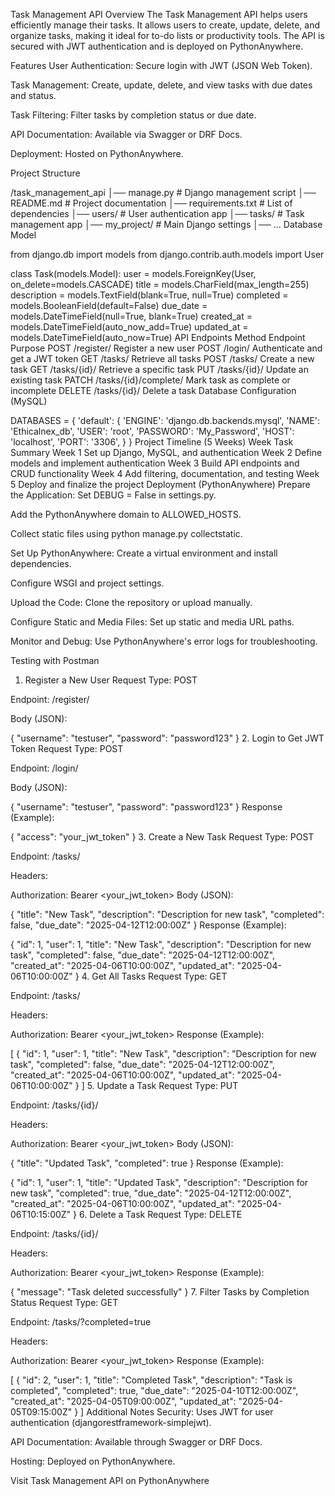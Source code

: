 Task Management API
Overview
The Task Management API helps users efficiently manage their tasks. It allows users to create, update, delete, and organize tasks, making it ideal for to-do lists or productivity tools. The API is secured with JWT authentication and is deployed on PythonAnywhere.

Features
User Authentication: Secure login with JWT (JSON Web Token).

Task Management: Create, update, delete, and view tasks with due dates and status.

Task Filtering: Filter tasks by completion status or due date.

API Documentation: Available via Swagger or DRF Docs.

Deployment: Hosted on PythonAnywhere.

Project Structure

/task_management_api
│── manage.py              # Django management script
│── README.md              # Project documentation
│── requirements.txt       # List of dependencies
│── users/                 # User authentication app
│── tasks/                 # Task management app
│── my_project/            # Main Django settings
│── ...
Database Model

from django.db import models
from django.contrib.auth.models import User

class Task(models.Model):
    user = models.ForeignKey(User, on_delete=models.CASCADE)
    title = models.CharField(max_length=255)
    description = models.TextField(blank=True, null=True)
    completed = models.BooleanField(default=False)
    due_date = models.DateTimeField(null=True, blank=True)
    created_at = models.DateTimeField(auto_now_add=True)
    updated_at = models.DateTimeField(auto_now=True)
API Endpoints
Method	Endpoint	Purpose
POST	/register/	Register a new user
POST	/login/	Authenticate and get a JWT token
GET	/tasks/	Retrieve all tasks
POST	/tasks/	Create a new task
GET	/tasks/{id}/	Retrieve a specific task
PUT	/tasks/{id}/	Update an existing task
PATCH	/tasks/{id}/complete/	Mark task as complete or incomplete
DELETE	/tasks/{id}/	Delete a task
Database Configuration (MySQL)

DATABASES = {
    'default': {
        'ENGINE': 'django.db.backends.mysql',
        'NAME': 'Ethicalnex_db',
        'USER': 'root',
        'PASSWORD': 'My_Password',
        'HOST': 'localhost',
        'PORT': '3306',
    }
}
Project Timeline (5 Weeks)
Week	Task Summary
Week 1	Set up Django, MySQL, and authentication
Week 2	Define models and implement authentication
Week 3	Build API endpoints and CRUD functionality
Week 4	Add filtering, documentation, and testing
Week 5	Deploy and finalize the project
Deployment (PythonAnywhere)
Prepare the Application:
Set DEBUG = False in settings.py.

Add the PythonAnywhere domain to ALLOWED_HOSTS.

Collect static files using python manage.py collectstatic.

Set Up PythonAnywhere:
Create a virtual environment and install dependencies.

Configure WSGI and project settings.

Upload the Code:
Clone the repository or upload manually.

Configure Static and Media Files:
Set up static and media URL paths.

Monitor and Debug:
Use PythonAnywhere's error logs for troubleshooting.

Testing with Postman
1. Register a New User
Request Type: POST

Endpoint: /register/

Body (JSON):


{
    "username": "testuser",
    "password": "password123"
}
2. Login to Get JWT Token
Request Type: POST

Endpoint: /login/

Body (JSON):


{
    "username": "testuser",
    "password": "password123"
}
Response (Example):


{
    "access": "your_jwt_token"
}
3. Create a New Task
Request Type: POST

Endpoint: /tasks/

Headers:


Authorization: Bearer <your_jwt_token>
Body (JSON):


{
    "title": "New Task",
    "description": "Description for new task",
    "completed": false,
    "due_date": "2025-04-12T12:00:00Z"
}
Response (Example):


{
    "id": 1,
    "user": 1,
    "title": "New Task",
    "description": "Description for new task",
    "completed": false,
    "due_date": "2025-04-12T12:00:00Z",
    "created_at": "2025-04-06T10:00:00Z",
    "updated_at": "2025-04-06T10:00:00Z"
}
4. Get All Tasks
Request Type: GET

Endpoint: /tasks/

Headers:


Authorization: Bearer <your_jwt_token>
Response (Example):


[
    {
        "id": 1,
        "user": 1,
        "title": "New Task",
        "description": "Description for new task",
        "completed": false,
        "due_date": "2025-04-12T12:00:00Z",
        "created_at": "2025-04-06T10:00:00Z",
        "updated_at": "2025-04-06T10:00:00Z"
    }
]
5. Update a Task
Request Type: PUT

Endpoint: /tasks/{id}/

Headers:


Authorization: Bearer <your_jwt_token>
Body (JSON):


{
    "title": "Updated Task",
    "completed": true
}
Response (Example):


{
    "id": 1,
    "user": 1,
    "title": "Updated Task",
    "description": "Description for new task",
    "completed": true,
    "due_date": "2025-04-12T12:00:00Z",
    "created_at": "2025-04-06T10:00:00Z",
    "updated_at": "2025-04-06T10:15:00Z"
}
6. Delete a Task
Request Type: DELETE

Endpoint: /tasks/{id}/

Headers:


Authorization: Bearer <your_jwt_token>
Response (Example):


{
    "message": "Task deleted successfully"
}
7. Filter Tasks by Completion Status
Request Type: GET

Endpoint: /tasks/?completed=true

Headers:


Authorization: Bearer <your_jwt_token>
Response (Example):


[
    {
        "id": 2,
        "user": 1,
        "title": "Completed Task",
        "description": "Task is completed",
        "completed": true,
        "due_date": "2025-04-10T12:00:00Z",
        "created_at": "2025-04-05T09:00:00Z",
        "updated_at": "2025-04-05T09:15:00Z"
    }
]
Additional Notes
Security: Uses JWT for user authentication (djangorestframework-simplejwt).

API Documentation: Available through Swagger or DRF Docs.

Hosting: Deployed on PythonAnywhere.

Visit Task Management API on PythonAnywhere